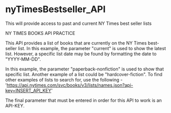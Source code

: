 # nyTimesBestseller_API
This will provide access to past and current NY Times best seller lists


NY TIMES BOOKS API PRACTICE

This API provides a list of books that are currently on the NY Times best-seller list. In this example, the parameter "current" is used to show the latest list. However, a specific list date may be found by formatting the date to "YYYY-MM-DD". 

In this example, the parameter "paperback-nonfiction" is used to show that specific list. Another example of a list could be "hardcover-fiction". To find other examples of lists to search for, use the following - 'https://api.nytimes.com/svc/books/v3/lists/names.json?api-key=INSERT_API_KEY' 

The final parameter that must be entered in order for this API to work is an API-KEY.

